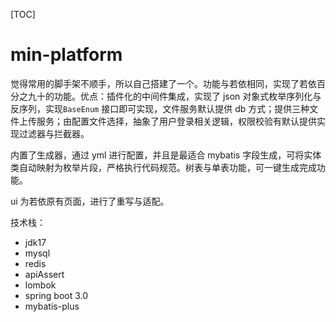 [TOC]



# min-platform

觉得常用的脚手架不顺手，所以自己搭建了一个。功能与若依相同，实现了若依百分之九十的功能。优点：插件化的中间件集成，实现了 json 对象式枚举序列化与反序列，实现`BaseEnum` 接口即可实现，文件服务默认提供 db 方式；提供三种文件上传服务；由配置文件选择，抽象了用户登录相关逻辑，权限校验有默认提供实现过滤器与拦截器。

内置了生成器，通过 yml 进行配置，并且是最适合 mybatis 字段生成，可将实体类自动映射为枚举片段，严格执行代码规范。树表与单表功能，可一键生成完成功能。

ui 为若依原有页面，进行了重写与适配。

技术栈：
- jdk17
- mysql
- redis
- apiAssert
- lombok
- spring boot 3.0
- mybatis-plus